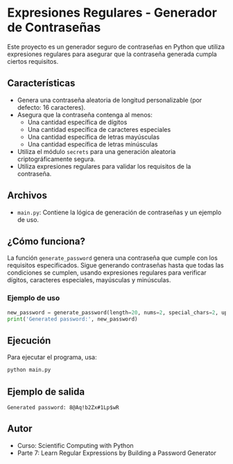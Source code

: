 # Expresiones Regulares - Generador de Contraseñas

Este proyecto es un generador seguro de contraseñas en Python que utiliza expresiones regulares para asegurar que la contraseña generada cumpla ciertos requisitos.

## Características
- Genera una contraseña aleatoria de longitud personalizable (por defecto: 16 caracteres).
- Asegura que la contraseña contenga al menos:
  - Una cantidad específica de dígitos
  - Una cantidad específica de caracteres especiales
  - Una cantidad específica de letras mayúsculas
  - Una cantidad específica de letras minúsculas
- Utiliza el módulo `secrets` para una generación aleatoria criptográficamente segura.
- Utiliza expresiones regulares para validar los requisitos de la contraseña.

## Archivos
- `main.py`: Contiene la lógica de generación de contraseñas y un ejemplo de uso.

## ¿Cómo funciona?
La función `generate_password` genera una contraseña que cumple con los requisitos especificados. Sigue generando contraseñas hasta que todas las condiciones se cumplen, usando expresiones regulares para verificar dígitos, caracteres especiales, mayúsculas y minúsculas.

### Ejemplo de uso
```python
new_password = generate_password(length=20, nums=2, special_chars=2, uppercase=2, lowercase=2)
print('Generated password:', new_password)
```

## Ejecución
Para ejecutar el programa, usa:

```bash
python main.py
```

## Ejemplo de salida
```
Generated password: 8@Aq!b2Zx#1Lp$wR
```

## Autor
- Curso: Scientific Computing with Python
- Parte 7: Learn Regular Expressions by Building a Password Generator
